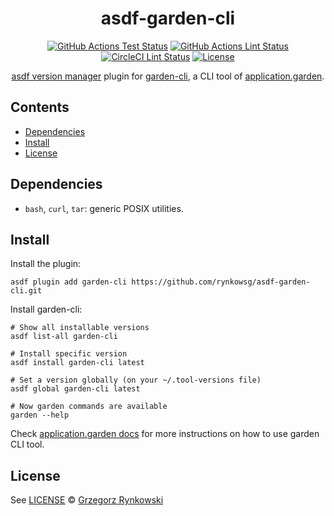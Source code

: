 <div align="center">

# asdf-garden-cli
[![GitHub Actions Test Status][ci-actions-test-badge]][ci-actions-test]
[![GitHub Actions Lint Status][ci-actions-lint-badge]][ci-actions-lint]
[![CircleCI Lint Status][ci-circleci-lint-badge]][ci-circleci-lint]
[![License][license-badge]][license]

[asdf version manager][asdf-website] plugin for [garden-cli][garden-cli-repo], a CLI tool of [application.garden][application.garden-website].

</div>

## Contents

- [Dependencies](#dependencies)
- [Install](#install)
- [License](#license)

## Dependencies

- `bash`, `curl`, `tar`: generic POSIX utilities.

## Install

Install the plugin:

```shell
asdf plugin add garden-cli https://github.com/rynkowsg/asdf-garden-cli.git
```

Install garden-cli:

```shell
# Show all installable versions
asdf list-all garden-cli

# Install specific version
asdf install garden-cli latest

# Set a version globally (on your ~/.tool-versions file)
asdf global garden-cli latest

# Now garden commands are available
garden --help
```

Check [application.garden docs][application.garden-docs] for more instructions on how to use garden CLI tool.

## License

See [LICENSE](LICENSE) © [Grzegorz Rynkowski][gh-profile-rynkowsg]

[application.garden-docs]: https://docs.apps.garden/
[application.garden-website]: https://application.garden/
[asdf-website]: https://asdf-vm.com
[ci-actions-lint-badge]: https://github.com/rynkowsg/asdf-garden-cli/actions/workflows/lint.yml/badge.svg
[ci-actions-lint]: https://github.com/rynkowsg/asdf-garden-cli/actions/workflows/lint.yml
[ci-actions-test-badge]: https://github.com/rynkowsg/asdf-garden-cli/actions/workflows/test.yml/badge.svg
[ci-actions-test]: https://github.com/rynkowsg/asdf-garden-cli/actions/workflows/test.yml
[ci-circleci-lint-badge]: https://circleci.com/gh/rynkowsg/asdf-garden-cli.svg?style=shield
[ci-circleci-lint]: https://circleci.com/gh/rynkowsg/asdf-garden-cli
[garden-cli-repo]: https://github.com/nextjournal/garden-cli
[gh-profile-rynkowsg]: https://github.com/rynkowsg
[license-badge]: https://img.shields.io/badge/license-MIT-lightgrey.svg
[license]: LICENSE

